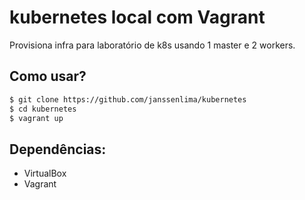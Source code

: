 # kubernetes local com Vagrant
Provisiona infra para laboratório de k8s usando 1 master e 2 workers.

## Como usar? 

```sh
$ git clone https://github.com/janssenlima/kubernetes
$ cd kubernetes
$ vagrant up
```

## Dependências:
 - VirtualBox
 - Vagrant
